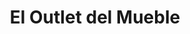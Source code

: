 ---
title: "El Outlet del Mueble"
url: /ciudad-autonoma-de-buenos-aires/el-outlet-del-mueble-avenida-eva-peron/
shop: Möbel
---